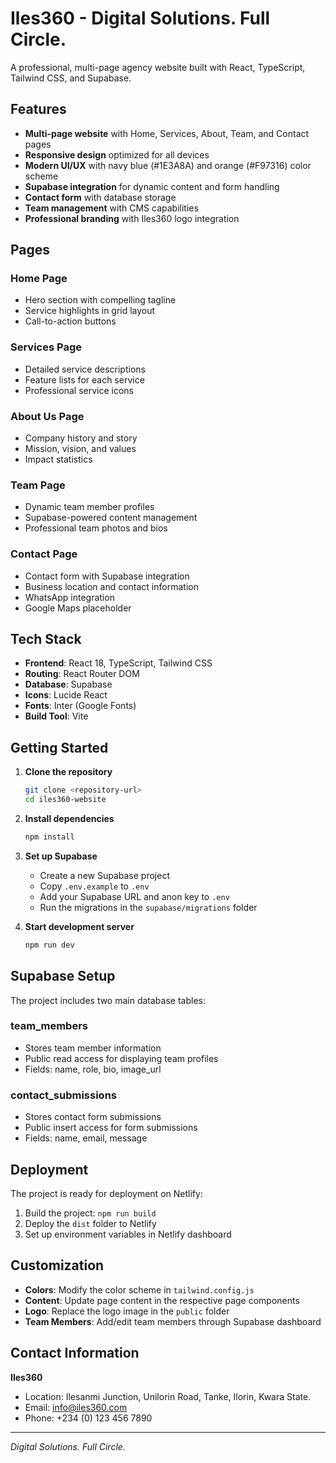 # Iles360 - Digital Solutions. Full Circle.

A professional, multi-page agency website built with React, TypeScript, Tailwind CSS, and Supabase.

## Features

- **Multi-page website** with Home, Services, About, Team, and Contact pages
- **Responsive design** optimized for all devices
- **Modern UI/UX** with navy blue (#1E3A8A) and orange (#F97316) color scheme
- **Supabase integration** for dynamic content and form handling
- **Contact form** with database storage
- **Team management** with CMS capabilities
- **Professional branding** with Iles360 logo integration

## Pages

### Home Page
- Hero section with compelling tagline
- Service highlights in grid layout
- Call-to-action buttons

### Services Page
- Detailed service descriptions
- Feature lists for each service
- Professional service icons

### About Us Page
- Company history and story
- Mission, vision, and values
- Impact statistics

### Team Page
- Dynamic team member profiles
- Supabase-powered content management
- Professional team photos and bios

### Contact Page
- Contact form with Supabase integration
- Business location and contact information
- WhatsApp integration
- Google Maps placeholder

## Tech Stack

- **Frontend**: React 18, TypeScript, Tailwind CSS
- **Routing**: React Router DOM
- **Database**: Supabase
- **Icons**: Lucide React
- **Fonts**: Inter (Google Fonts)
- **Build Tool**: Vite

## Getting Started

1. **Clone the repository**
   ```bash
   git clone <repository-url>
   cd iles360-website
   ```

2. **Install dependencies**
   ```bash
   npm install
   ```

3. **Set up Supabase**
   - Create a new Supabase project
   - Copy `.env.example` to `.env`
   - Add your Supabase URL and anon key to `.env`
   - Run the migrations in the `supabase/migrations` folder

4. **Start development server**
   ```bash
   npm run dev
   ```

## Supabase Setup

The project includes two main database tables:

### team_members
- Stores team member information
- Public read access for displaying team profiles
- Fields: name, role, bio, image_url

### contact_submissions
- Stores contact form submissions
- Public insert access for form submissions
- Fields: name, email, message

## Deployment

The project is ready for deployment on Netlify:

1. Build the project: `npm run build`
2. Deploy the `dist` folder to Netlify
3. Set up environment variables in Netlify dashboard

## Customization

- **Colors**: Modify the color scheme in `tailwind.config.js`
- **Content**: Update page content in the respective page components
- **Logo**: Replace the logo image in the `public` folder
- **Team Members**: Add/edit team members through Supabase dashboard

## Contact Information

**Iles360**
- Location: Ilesanmi Junction, Unilorin Road, Tanke, Ilorin, Kwara State.
- Email: info@iles360.com
- Phone: +234 (0) 123 456 7890

---

*Digital Solutions. Full Circle.*
